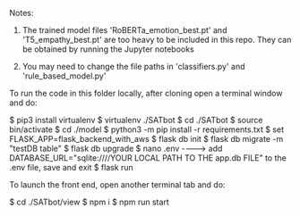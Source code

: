 Notes: 

1) The trained model files 'RoBERTa_emotion_best.pt' and 'T5_empathy_best.pt' are too heavy to be included in this repo. They can be obtained by running the Jupyter notebooks 

2) You may need to change the file paths in 'classifiers.py' and 'rule_based_model.py'

To run the code in this folder locally, after cloning open a terminal window and do:

$ pip3 install virtualenv
$ virtualenv ./SATbot
$ cd ./SATbot
$ source bin/activate
$ cd ./model
$ python3 -m pip install -r requirements.txt
$ set FLASK_APP=flask_backend_with_aws
$ flask db init
$ flask db migrate -m "testDB table"
$ flask db upgrade
$ nano .env   ---->  add DATABASE_URL="sqlite:////YOUR LOCAL PATH TO THE app.db FILE" to the .env file, save and exit
$ flask run

To launch the front end, open another terminal tab and do:

$ cd ./SATbot/view
$ npm i
$ npm run start
